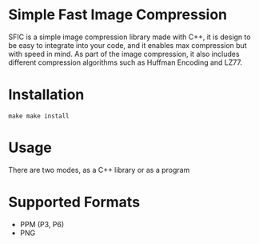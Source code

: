 # Simple Fast Image Compression
SFIC is a simple image compression library made with C++, it
is design to be easy to integrate into your code, and it enables max compression
but with speed in mind. As part of the image compression, it also includes
different compression algorithms such as Huffman Encoding and LZ77.


# Installation
`
make
make install
`
# Usage
There are two modes, as a C++ library or as a program

# Supported Formats
* PPM (P3, P6)
* PNG
